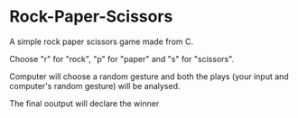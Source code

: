 # Rock-Paper-Scissors
 A simple rock paper scissors game made from C.

Choose "r" for "rock", "p" for "paper" and "s" for "scissors". 

Computer will choose a random gesture and both the plays (your input and computer's random gesture) will be analysed.

The final ooutput will declare the winner
